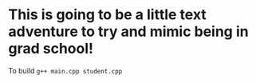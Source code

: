 # This is going to be a little text adventure to try and mimic being in grad school!

To build ```g++ main.cpp student.cpp```
